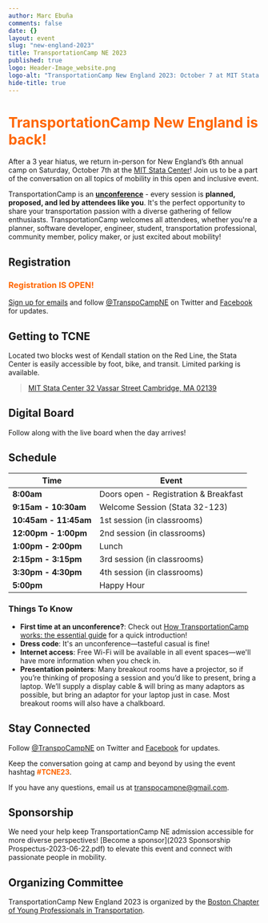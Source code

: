 ```yaml
---
author: Marc Ebuña
comments: false
date: {}
layout: event
slug: "new-england-2023"
title: TransportationCamp NE 2023
published: true
logo: Header-Image_website.png
logo-alt: "TransportationCamp New England 2023: October 7 at MIT Stata Center"
hide-title: true
---
```



<h1 style="color: #FF6600;">TransportationCamp New England is back!</h1>

After a 3 year hiatus, we return in-person for New England’s 6th annual camp on Saturday, October 7th at the [MIT Stata Center](https://www.google.com/maps/dir//Stata+Center,+32+Vassar+St,+Cambridge,+MA+02139/@42.3616134,-71.0932104,17z/data=!4m18!1m8!3m7!1s0x89e370a95d3025a9:0xb1de557289ff6bbe!2sStata+Center,+32+Vassar+St,+Cambridge,+MA+02139!3b1!8m2!3d42.3616095!4d-71.0906355!16zL20vMDEyamZ2!4m8!1m0!1m5!1m1!1s0x89e370a95d3025a9:0xb1de557289ff6bbe!2m2!1d-71.0906355!2d42.3616095!3e3?entry=ttu)! Join us to be a part of the conversation on all topics of mobility in this open and inclusive event.

TransportationCamp is an **[unconference](https://en.wikipedia.org/wiki/Unconference)** - every session is **planned, proposed, and led by attendees like you**. It&#39;s the perfect opportunity to share your transportation passion with a diverse gathering of fellow enthusiasts. TransportationCamp welcomes all attendees, whether you&#39;re a planner, software developer, engineer, student, transportation professional, community member, policy maker, or just excited about mobility!

## Registration

<h3 style="color: #FF6600;">Registration IS OPEN!</h3>

<div id="eventbrite-widget-container-61410959834"></div>

<script src="https://www.eventbrite.com/static/widgets/eb_widgets.js"></script>

<script type="text/javascript">
    var exampleCallback = function() {
        console.log('Order complete!');
    };

    window.EBWidgets.createWidget({
        // Required
        widgetType: 'checkout',
        eventId: '61410959834',
        iframeContainerId: 'eventbrite-widget-container-61410959834',

        // Optional
        iframeContainerHeight: 425,  // Widget height in pixels. Defaults to a minimum of 425px if not provided
        onOrderComplete: exampleCallback  // Method called when an order has successfully completed
    });
</script>

[Sign up for emails](https://mailchi.mp/c4f666d15575/tcampne) and follow [@TranspoCampNE](https://twitter.com/TranspoCampNE) on Twitter and [Facebook](https://www.facebook.com/TranspoCampNE/) for updates.
## Getting to TCNE

Located two blocks west of Kendall station on the Red Line, the Stata Center is easily accessible by foot, bike, and transit. Limited parking is available.

> [MIT Stata Center
> 32 Vassar Street
> Cambridge, MA 02139](https://www.google.com/maps/dir//Stata+Center+32+Vassar+St+Cambridge,+MA+02139/@42.361707,-71.1728641,12z/data=!3m1!4b1!4m9!4m8!1m0!1m5!1m1!1s0x89e370a95d3025a9:0xb1de557289ff6bbe!2m2!1d-71.0906355!2d42.3616095!3e3?entry=ttu)

## Digital Board
Follow along with the live board when the day arrives!

## Schedule

| Time | Event |
|--------|--------|
| **8:00am** | Doors open - Registration & Breakfast
| **9:15am - 10:30am** | Welcome Session (Stata 32-123)
| **10:45am - 11:45am** | 1st session (in classrooms)
| **12:00pm - 1:00pm** | 2nd session (in classrooms)
| **1:00pm - 2:00pm** | Lunch
| **2:15pm - 3:15pm** | 3rd session (in classrooms)
| **3:30pm - 4:30pm** | 4th session (in classrooms)
| **5:00pm** | Happy Hour

### Things To Know

* **First time at an unconference?**: Check out [How TransportationCamp works: the essential guide](/2011/02/how-transportationcamp-works-the-essential-guide) for a quick introduction!
* **Dress code**: It's an unconference—tasteful casual is fine!
* **Internet access**: Free Wi-Fi will be available in all event spaces—we'll have more information when you check in.
* **Presentation pointers**: Many breakout rooms have a projector, so if you’re thinking of proposing a session and you’d like to present, bring a laptop. We’ll supply a display cable & will bring as many adaptors as possible, but bring an adaptor for your laptop just in case. Most breakout rooms will also have a chalkboard.

## Stay Connected

Follow [@TranspoCampNE](https://twitter.com/TranspoCampNE) on Twitter and [Facebook](https://www.facebook.com/TranspoCampNE/) for updates.

Keep the conversation going at camp and beyond by using the event hashtag <span style="color: #FF6600;">**#TCNE23**</span>.

If you have any questions, email us at <transpocampne@gmail.com>.

## Sponsorship

We need your help keep TransportationCamp NE admission accessible for more diverse perspectives! [Become a sponsor](2023 Sponsorship Prospectus-2023-06-22.pdf) to elevate this event and connect with passionate people in mobility.

<style type="text/css">
.sponsors {
  text-align: center;
}

.sponsor {
  display: inline-block;
  padding: 0.5em;
  vertical-align: middle;
}

.platinum .sponsor {
  max-width: 300px;
}

.gold .sponsor {
  max-width: 250px;
}

.silver .sponsor {
  max-width: 200px;
}

.bronze .sponsor {
  max-width: 175px;
}
</style>


## Organizing Committee

TransportationCamp New England 2023 is organized by the [Boston Chapter of Young Professionals in Transportation](https://yptransportation.org/boston/).
